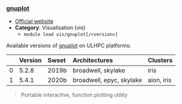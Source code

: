 ### [gnuplot](http://gnuplot.sourceforge.net/)

* [Official website](http://gnuplot.sourceforge.net/)
* __Category__: Visualisation (vis)
    -  `module load vis/gnuplot[/<version>]`

Available versions of [gnuplot](http://gnuplot.sourceforge.net/) on ULHPC platforms:

|    | Version   | Swset   | Architectures            | Clusters   |
|---:|:----------|:--------|:-------------------------|:-----------|
|  0 | 5.2.8     | 2019b   | broadwell, skylake       | iris       |
|  1 | 5.4.1     | 2020b   | broadwell, epyc, skylake | aion, iris |

> Portable interactive, function plotting utility
